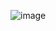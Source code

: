 ![image](https://github.com/ilrexho2011/Project-EULER-Possible-Solutions-Problems-201_to_300/assets/61479363/cc6b2a66-fce7-429f-ac89-b8a899dbf905)


